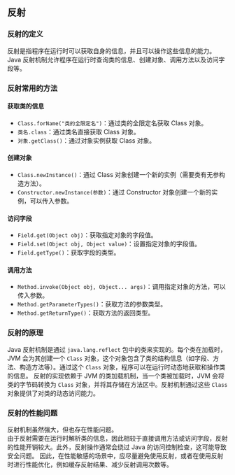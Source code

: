
## 反射
### 反射的定义
反射是指程序在运行时可以获取自身的信息，并且可以操作这些信息的能力。Java 反射机制允许程序在运行时查询类的信息、创建对象、调用方法以及访问字段等。
### 反射常用的方法
#### 获取类的信息
- `Class.forName("类的全限定名")`：通过类的全限定名获取 Class 对象。
- `类名.class`：通过类名直接获取 Class 对象。
- `对象.getClass()`：通过对象实例获取 Class 对象。
#### 创建对象
- `Class.newInstance()`：通过 Class 对象创建一个新的实例（需要类有无参构造方法）。
- `Constructor.newInstance(参数)`：通过 Constructor 对象创建一个新的实例，可以传入参数。
#### 访问字段
- `Field.get(Object obj)`：获取指定对象的字段值。
- `Field.set(Object obj, Object value)`：设置指定对象的字段值。
- `Field.getType()`：获取字段的类型。
#### 调用方法
- `Method.invoke(Object obj, Object... args)`：调用指定对象的方法，可以传入参数。
- `Method.getParameterTypes()`：获取方法的参数类型。
- `Method.getReturnType()`：获取方法的返回类型。
### 反射的原理
Java 反射机制是通过 `java.lang.reflect` 包中的类来实现的。每个类在加载时，JVM 会为其创建一个 `Class` 对象，这个对象包含了类的结构信息（如字段、方法、构造方法等）。通过这个 `Class` 对象，程序可以在运行时动态地获取和操作类的信息。
反射的实现依赖于 JVM 的类加载机制，当一个类被加载时，JVM 会将类的字节码转换为 `Class` 对象，并将其存储在方法区中。反射机制通过这些 `Class` 对象提供了对类的动态访问能力。
### 反射的性能问题
反射机制虽然强大，但也存在性能问题。  
由于反射需要在运行时解析类的信息，因此相较于直接调用方法或访问字段，反射的性能开销较大。此外，反射操作通常会绕过 Java 的访问控制检查，这可能导致安全问题。
因此，在性能敏感的场景中，应尽量避免使用反射，或者在使用反射时进行性能优化，例如缓存反射结果、减少反射调用次数等。